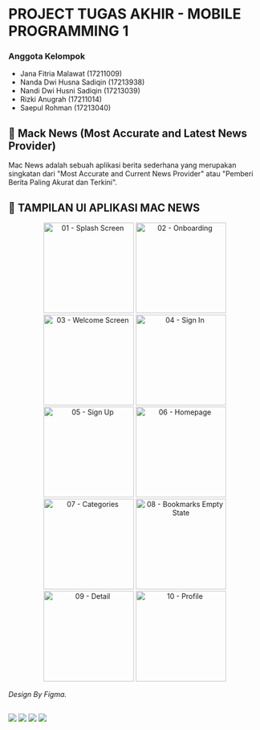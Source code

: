 # PROJECT TUGAS AKHIR - MOBILE PROGRAMMING 1

### Anggota Kelompok 
- Jana Fitria Malawat (17211009)
- Nanda Dwi Husna Sadiqin (17213938)
- Nandi Dwi Husni Sadiqin (17213039)
- Rizki Anugrah (17211014)
- Saepul Rohman (17213040)

## 📰 Mack News (Most Accurate and Latest News Provider)

Mac News adalah sebuah aplikasi berita sederhana yang merupakan singkatan dari "Most Accurate and Current News Provider" atau "Pemberi Berita Paling Akurat dan Terkini".

## 🎨 TAMPILAN UI APLIKASI MAC NEWS

<div align="center">
    <img src="https://github.com/rhmnsae/ProjectTugasAkhir-MobileProgramming1/assets/94337229/7869634a-5d4f-4b6f-9cb1-de62a0ad3bc3" alt="01 - Splash Screen" width="180">
    <img src="https://github.com/rhmnsae/ProjectTugasAkhir-MobileProgramming1/assets/94337229/5bc721cb-069d-4690-97c0-63c57e20469a" alt="02 - Onboarding" width="180">
    <img src="https://github.com/rhmnsae/ProjectTugasAkhir-MobileProgramming1/assets/94337229/5d23931d-de51-4065-9d14-431fc74d5a39" alt="03 - Welcome Screen" width="180">
    <img src="https://github.com/rhmnsae/ProjectTugasAkhir-MobileProgramming1/assets/94337229/67cda29b-a865-434b-9f75-9eeb23875c5c" alt="04 - Sign In" width="180">
    <img src="https://github.com/rhmnsae/ProjectTugasAkhir-MobileProgramming1/assets/94337229/b19c4b4e-280a-4697-a41f-b7272840c7bd" alt="05 - Sign Up" width="180">
    <img src="https://github.com/rhmnsae/ProjectTugasAkhir-MobileProgramming1/assets/94337229/21888472-e483-4bb4-98da-6349746df6ff" alt="06 - Homepage" width="180">
    <img src="https://github.com/rhmnsae/ProjectTugasAkhir-MobileProgramming1/assets/94337229/3da8e289-d60c-4823-bf77-5e80816565d6" alt="07 - Categories" width="180">
    <img src="https://github.com/rhmnsae/ProjectTugasAkhir-MobileProgramming1/assets/94337229/9158c936-e493-42b1-80de-1ac838be3096" alt="08 - Bookmarks Empty State" width="180">
    <img src="https://github.com/rhmnsae/ProjectTugasAkhir-MobileProgramming1/assets/94337229/370836dd-4835-4f6a-ad11-0ad1594c6a05" alt="09 - Detail" width="180">
    <img src="https://github.com/rhmnsae/ProjectTugasAkhir-MobileProgramming1/assets/94337229/f28c58a0-898f-404d-809c-b99cee6af44d" alt="10 - Profile" width="180">
</div>

*Design By Figma.*

</ul>
<h2></h2>
<p><img src="https://img.shields.io/badge/React_Native-20232A?style=for-the-badge&logo=react&logoColor=61DAFB" />
<img src="https://img.shields.io/badge/JavaScript-F7DF1E?style=for-the-badge&logo=javascript&logoColor=black" />
<img src="https://img.shields.io/badge/Visual_Studio_Code-0078D4?style=for-the-badge&logo=visual%20studio%20code&logoColor=white" />
<img src="https://img.shields.io/badge/GitHub-100000?style=for-the-badge&logo=github&logoColor=white" />
<ul>




